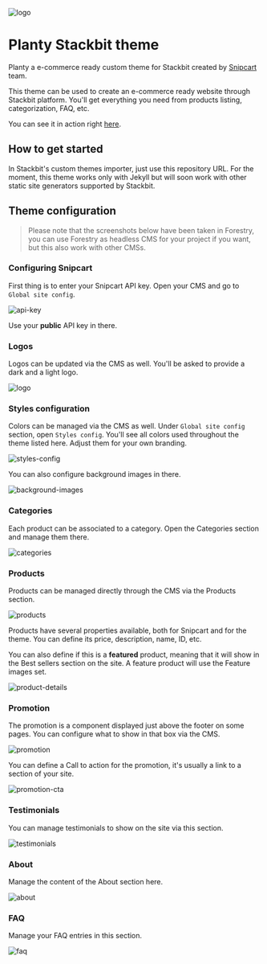 ![logo](https://snipcart.com/media/204485/logo.svg)

# Planty Stackbit theme

Planty a e-commerce ready custom theme for Stackbit created by [Snipcart](https://snipcart.com) team.

This theme can be used to create an e-commerce ready website through Stackbit platform. You'll get
everything you need from products listing, categorization, FAQ, etc.

You can see it in action right [here](https://planty-faa9e.netlify.com).

## How to get started

In Stackbit's custom themes importer, just use this repository URL. For the moment, this theme works only with Jekyll but will soon work with other static site generators supported by Stackbit.

## Theme configuration

> Please note that the screenshots below have been taken in Forestry, you can use Forestry as headless CMS for your project if you want, but this also work with other CMSs.

### Configuring Snipcart

First thing is to enter your Snipcart API key. Open your CMS and go to `Global site config`.

![api-key](https://snipcart.com/media/204516/config_api_key.png)

Use your **public** API key in there.

### Logos

Logos can be updated via the CMS as well. You'll be asked to provide a dark and a light logo.

![logo](https://snipcart.com/media/204518/config_logos.png)

### Styles configuration

Colors can be managed via the CMS as well. Under `Global site config` section, open `Styles config`. You'll see all colors used throughout the theme listed here. Adjust them for your own branding.

![styles-config](https://snipcart.com/media/204508/config_styles.png)

You can also configure background images in there.

![background-images](https://snipcart.com/media/204517/config_backgroundimages.png)

### Categories

Each product can be associated to a category. Open the Categories section and manage them there.

![categories](https://snipcart.com/media/204510/list_categories.png)

### Products

Products can be managed directly through the CMS via the Products section.

![products](https://snipcart.com/media/204511/list_products.png)

Products have several properties available, both for Snipcart and for the theme. You can define its price, description, name, ID, etc.

You can also define if this is a **featured** product, meaning that it will show in the Best sellers section on the site. A feature product will use the Feature images set.

![product-details](https://snipcart.com/media/204514/product_details.png)

### Promotion

The promotion is a component displayed just above the footer on some pages. You can configure what to show in that box via the CMS.

![promotion](https://snipcart.com/media/204504/components_promotion.png)

You can define a Call to action for the promotion, it's usually a link to a section of your site.

![promotion-cta](https://snipcart.com/media/204505/components_promotion_cta.png)

### Testimonials

You can manage testimonials to show on the site via this section.

![testimonials](https://snipcart.com/media/204506/components_testimonials.png)

### About

Manage the content of the About section here.

![about](https://snipcart.com/media/204512/pages_about.png)

### FAQ

Manage your FAQ entries in this section.

![faq](https://snipcart.com/media/204513/pages_faq.png)